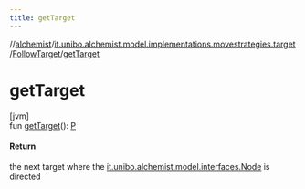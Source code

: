 ```yaml
---
title: getTarget
---
```

//[alchemist](../../../index.html)/[it.unibo.alchemist.model.implementations.movestrategies.target](../index.html)/[FollowTarget](index.html)/[getTarget](get-target.html)



# getTarget



[jvm]\
fun [getTarget](get-target.html)(): [P](../../it.unibo.alchemist.model.interfaces/-route/index.html)



#### Return



the next target where the [it.unibo.alchemist.model.interfaces.Node](../../it.unibo.alchemist.model.interfaces/-node/index.html) is directed




